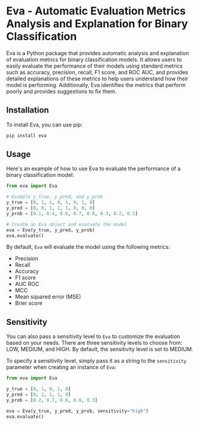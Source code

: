 Eva - Automatic Evaluation Metrics Analysis and Explanation for Binary Classification
=====================================================================================

Eva is a Python package that provides automatic analysis and explanation of evaluation metrics for binary classification models. It allows users to easily evaluate the performance of their models using standard metrics such as accuracy, precision, recall, F1 score, and ROC AUC, and provides detailed explanations of these metrics to help users understand how their model is performing. Additionally, Eva identifies the metrics that perform poorly and provides suggestions to fix them.

Installation
------------

To install Eva, you can use pip:
```python
pip install eva
```

Usage
-----

Here's an example of how to use Eva to evaluate the performance of a binary classification model:

```python
from eva import Eva

# Example y_true, y_pred, and y_prob
y_true = [0, 1, 1, 0, 1, 0, 1, 0]
y_pred = [0, 0, 1, 1, 1, 0, 0, 0]
y_prob = [0.1, 0.4, 0.6, 0.7, 0.8, 0.3, 0.2, 0.5]

# Create an Eva object and evaluate the model
eva = Eva(y_true, y_pred, y_prob)
eva.evaluate()
```
By default, `Eva` will evaluate the model using the following metrics:

-   Precision
-   Recall
-   Accuracy
-   F1 score
-   AUC ROC
-   MCC
-   Mean squared error (MSE)
-   Brier score

Sensitivity
-----

You can also pass a sensitivity level to `Eva` to customize the evaluation based on your needs. There are three sensitivity levels to choose from: LOW, MEDIUM, and HIGH. By default, the sensitivity level is set to MEDIUM.

To specify a sensitivity level, simply pass it as a string to the `sensitivity` parameter when creating an instance of `Eva`:


```python
from eva import Eva

y_true = [0, 1, 0, 1, 0]
y_pred = [0, 1, 1, 1, 0]
y_prob = [0.2, 0.7, 0.6, 0.8, 0.3]

eva = Eva(y_true, y_pred, y_prob, sensitivity="high")
eva.evaluate()
```
